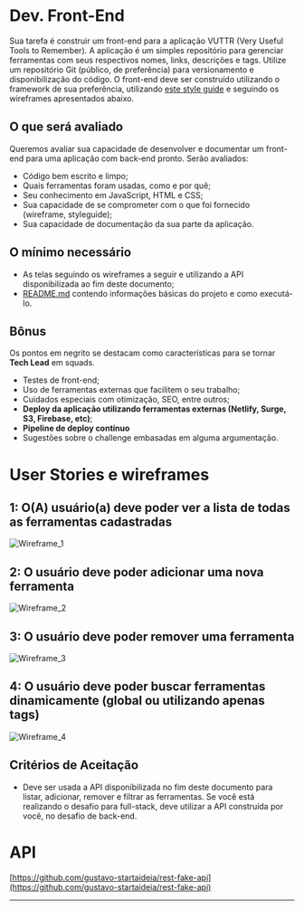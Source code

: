 # Dev. Front-End

Sua tarefa é construir um front-end para a aplicação VUTTR (Very Useful Tools to Remember). A aplicação é um simples repositório para gerenciar ferramentas com seus respectivos nomes, links, descrições e tags. Utilize um repositório Git (público, de preferência) para versionamento e disponibilização do código.
O front-end deve ser construído utilizando o framework de sua preferência, utilizando [este style guide](https://xd.adobe.com/spec/6a82c840-1813-4b23-6919-2ac91409d104-1cb3/) e seguindo os wireframes apresentados abaixo.

## O que será avaliado

Queremos avaliar sua capacidade de desenvolver e documentar um front-end para uma aplicação com back-end pronto. Serão avaliados:

- Código bem escrito e limpo;
- Quais ferramentas foram usadas, como e por quê;
- Seu conhecimento em JavaScript, HTML e CSS;
- Sua capacidade de se comprometer com o que foi fornecido (wireframe, styleguide);
- Sua capacidade de documentação da sua parte da aplicação.

## O mínimo necessário

- As telas seguindo os wireframes a seguir e utilizando a API disponibilizada ao fim deste documento;
- [README.md](http://readme.md) contendo informações básicas do projeto e como executá-lo.

## Bônus

Os pontos em negrito se destacam como características para se tornar **Tech Lead** em squads.

- Testes de front-end;
- Uso de ferramentas externas que facilitem o seu trabalho;
- Cuidados especiais com otimização, SEO, entre outros;
- **Deploy da aplicação utilizando ferramentas externas (Netlify, Surge, S3, Firebase, etc)**;
- **Pipeline de deploy contínuo**
- Sugestões sobre o challenge embasadas em alguma argumentação.

# User Stories e wireframes

## 1: O(A) usuário(a) deve poder ver a lista de todas as ferramentas cadastradas

![Wireframe_1](https://www.notion.so/image/https%3A%2F%2Fs3-us-west-2.amazonaws.com%2Fsecure.notion-static.com%2F75d16a8e-e4da-43e6-ab85-effcf60ee83e%2FHome.png?table=block&id=8c50c90e-0bc6-430a-9741-366bf333172f&width=2730&cache=v2)

## 2: O usuário deve poder adicionar uma nova ferramenta

![Wireframe_2](https://www.notion.so/image/https%3A%2F%2Fs3-us-west-2.amazonaws.com%2Fsecure.notion-static.com%2F73d42f2c-51b5-4b7e-8158-372335c712ae%2Fadd-tool.png?table=block&id=9cc4335a-46cb-425d-98cf-4a0a0581fc17&width=2560&cache=v2)

## 3: O usuário deve poder remover uma ferramenta

![Wireframe_3](https://www.notion.so/image/https%3A%2F%2Fs3-us-west-2.amazonaws.com%2Fsecure.notion-static.com%2F3c2a9c92-4ea4-4711-bf15-d897b2909421%2Fremove-tool.png?table=block&id=bab5a791-760b-4e89-bebc-d7f580c76769&width=2560&cache=v2)

## 4: O usuário deve poder buscar ferramentas dinamicamente (global ou utilizando apenas tags)

![Wireframe_4](https://www.notion.so/image/https%3A%2F%2Fs3-us-west-2.amazonaws.com%2Fsecure.notion-static.com%2F6e6287ba-3584-47c6-afba-831258a2b0f1%2Fsearch.png?table=block&id=ec770b95-0245-4704-81b3-b08d566d3510&width=2560&cache=v2)

## Critérios de Aceitação

- Deve ser usada a API disponibilizada no fim deste documento para listar, adicionar, remover e filtrar as ferramentas. Se você está realizando o desafio para full-stack, deve utilizar a API construída por você, no desafio de back-end.

# API

[https://github.com/gustavo-startaideia/rest-fake-api](https://github.com/gustavo-startaideia/rest-fake-api)

---
